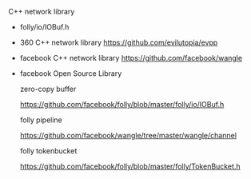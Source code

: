 C++ network library

- folly/io/IOBuf.h

- 360 C++ network library
https://github.com/evilutopia/evpp

- facebook C++ network library
https://github.com/facebook/wangle

- facebook  Open Source Library

  zero-copy buffer

  https://github.com/facebook/folly/blob/master/folly/io/IOBuf.h

  folly pipeline

  https://github.com/facebook/wangle/tree/master/wangle/channel

  folly tokenbucket

  https://github.com/facebook/folly/blob/master/folly/TokenBucket.h
